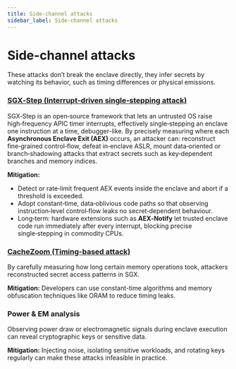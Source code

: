 ```yaml
---
title: Side-channel attacks
sidebar_label: Side-channel attacks
---
```


# Side-channel attacks

These attacks don’t break the enclave directly, they infer secrets by watching its behavior, such as timing differences or physical emissions.

### [SGX‑Step (Interrupt‑driven single‑stepping attack)](https://github.com/jovanbulck/sgx-step)
SGX‑Step is an open‑source framework that lets an untrusted OS raise high‑frequency APIC timer interrupts, effectively single‑stepping an enclave one instruction at a time, debugger-like. By precisely measuring where each **Asynchronous Enclave Exit (AEX)** occurs, an attacker can: reconstruct fine‑grained control‑flow, defeat in‑enclave ASLR, mount data‑oriented or branch‑shadowing attacks that extract secrets such as key‑dependent branches and memory indices.

**Mitigation:**  
* Detect or rate‑limit frequent AEX events inside the enclave and abort if a threshold is exceeded.
* Adopt constant‑time, data‑oblivious code paths so that observing instruction‑level control‑flow leaks no secret‑dependent behaviour.
* Long‑term: hardware extensions such as **AEX‑Notify** let trusted enclave code run immediately after every interrupt, blocking precise single‑stepping in commodity CPUs.


### [CacheZoom (Timing-based attack)](https://eprint.iacr.org/2017/618.pdf)
By carefully measuring how long certain memory operations took, attackers reconstructed secret access patterns in SGX.

**Mitigation:** Developers can use constant-time algorithms and memory obfuscation techniques like ORAM to reduce timing leaks.

### Power & EM analysis
Observing power draw or electromagnetic signals during enclave execution can reveal cryptographic keys or sensitive data.

**Mitigation:** Injecting noise, isolating sensitive workloads, and rotating keys regularly can make these attacks infeasible in practice.
